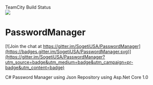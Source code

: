 TeamCity Build Status <br/>
<a href="http://teamcity.sdi.sogetilabs.com:8112/viewType.html?buildId=1&guest=1">
<img src="http://teamcity.sdi.sogetilabs.com:8112/app/rest/builds/buildId:1/statusIcon"/>
</a>


# PasswordManager

[![Join the chat at https://gitter.im/SogetiUSA/PasswordManager](https://badges.gitter.im/SogetiUSA/PasswordManager.svg)](https://gitter.im/SogetiUSA/PasswordManager?utm_source=badge&utm_medium=badge&utm_campaign=pr-badge&utm_content=badge)<BR/>

C# Password Manager using Json Repository using Asp.Net Core 1.0


